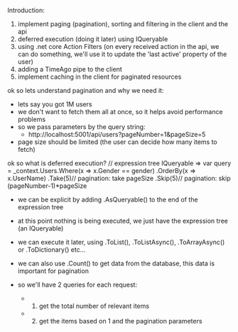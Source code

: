 Introduction:
1. implement paging (pagination), sorting and filtering in the client and the api
2. deferred execution (doing it later) using IQueryable
5. using .net core Action Filters (on every received action in the api, we can do something, we'll use it to update the 'last active' property of the user)
6. adding a TimeAgo pipe to the client
7. implement caching in the client for paginated resources

ok so lets understand pagination and why we need it:
* lets say you got 1M users
* we don't want to fetch them all at once, so it helps avoid performance problems
* so we pass parameters by the query string:
    * http://localhost:5001/api/users?pageNumber=1&pageSize=5
* page size should be limited (the user can decide how many items to fetch)

ok so what is deferred execution?
                                            // expression tree
IQueryable<User> => var query = _context.Users.Where(x => x.Gender == gender)
                                              .OrderBy(x => x.UserName)
                                              .Take(5)// pagination: take pageSize
                                              .Skip(5)// pagination: skip (pageNumber-1)*pageSize

* we can be explicit by adding .AsQueryable() to the end of the expression tree

* at this point nothing is being executed, we just have the expression tree (an IQueryable)
* we can execute it later, using .ToList(), .ToListAsync(), .ToArrayAsync() or .ToDictionary() etc...
* we can also use .Count() to get data from the database, this data is important for pagination
* so we'll have 2 queries for each request:
    * 1. get the total number of relevant items
    * 2. get the items based on 1 and the pagination parameters
